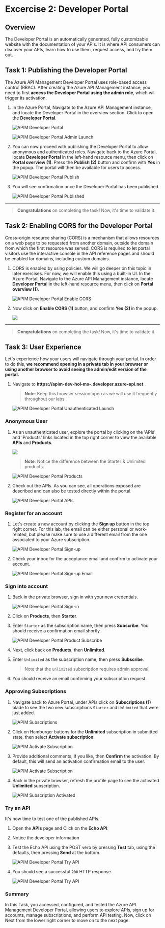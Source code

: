 # Excercise 2: Developer Portal

## Overview

The Developer Portal is an automatically generated, fully customizable website with the documentation of your APIs. It is where API consumers can discover your APIs, learn how to use them, request access, and try them out.

## Task 1: Publishing the Developer Portal

The Azure API Management Developer Portal uses role-based access control (RBAC). After creating the Azure API Management instance, you need to first **access the Developer Portal using the admin role**, which will trigger its activation.

1. In the Azure Portal, Navigate to the Azure API Management instance, and locate the Developer Portal in the overview section. Click to open the **Developer Portal**.

   ![APIM Developer Portal](media/01.png)

   ![APIM Developer Portal Admin Launch](media/02.png)

1. You can now proceed with publishing the Developer Portal to allow anonymous and authenticated roles. Navigate back to the Azure Portal, locate **Developer Portal** in the left-hand resource menu, then click on **Portal overview (1)**. Press the **Publish (2)** button and confirm with **Yes** in the popup. The portal will then be available for users to access.

   ![APIM Developer Portal Publish](media/03.png)

1. You will see confirmation once the Developer Portal has been published.

   ![APIM Developer Portal Published](media/04.png)

---

> **Congratulations** on completing the task! Now, it's time to validate it.

<validation step="3b8a26c1-5a63-401b-805b-ac1d6498c3b9" />

## Task 2: Enabling CORS for the Developer Portal

Cross-origin resource sharing (CORS) is a mechanism that allows resources on a web page to be requested from another domain, outside the domain from which the first resource was served. CORS is required to let portal visitors use the interactive console in the API reference pages and should be enabled for domains, including custom domains.

1. CORS is enabled by using policies. We will go deeper on this topic in later exercises. For now, we will enable this using a built-in UI. In the Azure Portal, Navigate to the Azure API Management instance, locate **Developer Portal** in the left-hand resource menu, then click on **Portal overview (1)**.

      ![APIM Developer Portal Enable CORS](media/05.png)

1. Now click on **Enable CORS (1)** button, and confirm **Yes (2)** in the popup.

      ![](media/cors.png)

---

> **Congratulations** on completing the task! Now, it's time to validate it.

<validation step="d4b92395-ee33-451e-9dad-898856cea431" />

## Task 3: User Experience

Let's experience how your users will navigate through your portal. In order to do this, **we recommend opening in a private tab in your browser or using another browser to avoid seeing the admin/edit version of the portal.**

1. Navigate to **https://apim-dev-hol-ms-<inject key="Deployment ID" enableCopy="false" />.developer.azure-api.net** .

      > **Note**: Keep this browser session open as we will use it frequently throughout our labs.

      ![APIM Developer Portal Unauthenticated Launch](media/06.png)

### Anonymous User

1. As an unauthenticated user, explore the portal by clicking on the 'APIs' and 'Products' links located in the top right corner to view the available **APIs** and **Products**.

      ![](media/exploreapi.png)

      > **Note**: Notice the difference between the Starter & Unlimited products.

      ![APIM Developer Portal Products](media/07.png)

1. Check out the APIs. As you can see, all operations exposed are described and can also be tested directly within the portal.

   ![APIM Developer Portal APIs](media/08.png)

### Register for an account

1. Let's create a new account by clicking the **Sign up** button in the top right corner. For this lab, the email can be either personal or work-related, but please make sure to use a different email from the one associated to your Azure subscription.

   ![APIM Developer Portal Sign-up](media/09.png)

1. Check your inbox for the acceptance email and confirm to activate your account.

   ![APIM Developer Portal Sign-up Email](media/10.png)

### Sign into account

1. Back in the private browser, sign in with your new credentials.

   ![APIM Developer Portal Sign-in](media/11.png)

1. Click on **Products**, then **Starter**.
1. Enter `Starter` as the subscription name, then press **Subscribe**. You should receive a confirmation email shortly.

   ![APIM Developer Portal Product Subscribe](media/12.png)

1. Next, click back on **Products**, then **Unlimited**.
1. Enter `Unlimited` as the subscription name, then press **Subscribe**.
   > Note that the `Unlimited` subscription requires admin approval.
1. You should receive an email confirming your subscription request.

### Approving Subscriptions

1. Navigate back to Azure Portal, under APIs click on **Subscriptions (1)** blade to see the two new subscriptions `Starter` and `Unlimited` that were just added.

   ![APIM Subscriptions](media/P3-T3-AS.png)

1. Click on Hamburger buttons for the **Unlimited** subscription in submitted state, then select **Activate subscription**.

   ![APIM Activate Subscription](media/14.png)

1. Provide additional comments, if you like, then **Confirm** the activation. By default, this will send an activation confirmation email to the user.

   ![APIM Activate Subscription](media/P3-T3-ActSubscription.png)

1. Back in the private browser, refresh the profile page to see the activated **Unlimited** subscription.

   ![APIM Subscription Activated](media/15.png)

### Try an API

It's now time to test one of the published APIs.

1. Open the **APIs** page and Click on the **Echo API**:
1. Notice the developer information
1. Test the Echo API using the POST verb by pressing **Test** tab, using the defaults, then pressing **Send** at the bottom.

   ![APIM Developer Portal Try API](<media/Ex-2-T-3(1).png>)

1. You should see a successful `200` HTTP response.

   ![APIM Developer Portal Try API](<media/Ex-2-T-3(2).png>)

### Summary

In this Task, you accessed, configured, and tested the Azure API Management Developer Portal, allowing users to explore APIs, sign up for accounts, manage subscriptions, and perform API testing. Now, click on Next from the lower right corner to move on to the next page.
